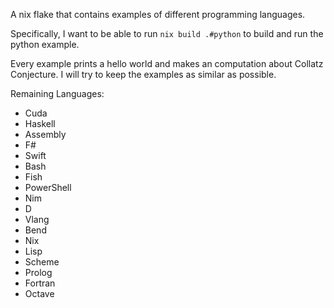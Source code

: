 A nix flake that contains examples of different programming languages.

Specifically, I want to be able to run `nix build .#python` to build and run the python example.

Every example prints a hello world and makes an computation about Collatz Conjecture. I will try to keep the examples as similar as possible.

Remaining Languages:
- Cuda
- Haskell
- Assembly
- F#
- Swift
- Bash
- Fish
- PowerShell
- Nim
- D
- Vlang
- Bend
- Nix
- Lisp
- Scheme
- Prolog
- Fortran
- Octave


